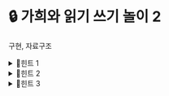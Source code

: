 # 🔒 가희와 읽기 쓰기 놀이 2
구현, 자료구조
<details>
<summary>🔑힌트 1</summary>
2개 이상 있는 수가 적혀진 카드는 최대 몇 개 나오나요?
</details>
<details>
<summary>🔑힌트 2</summary>
각 수마다 어떤 사람이 들고 있는지를 매번 저장해 둡시다. 예를 들어
<ul>
  <li> 2가 적힌 카드를 3, 5, 6번 사람이 들고 있다 해 봅시다. 그러면 <br>
  <li> 3번이 2가 적힌 카드를 택할 수도 있고, 5, 6번이 선택할 수도 있겠죠? <br>
  <li> 이걸 뎁스가 들어갈 때 마다 반영하고 원복시켜 주면 되겠군요.
</ul>
</details>
<details>
<summary>🔑힌트 3</summary>
뎁스를 타고 들어갈 때 마다 카드 x가 있는 사람이 있는지를 알고 싶어요. <br>
어떤 자료구조를 쓰면 빠르게 찾을 수 있나요?
</details>
